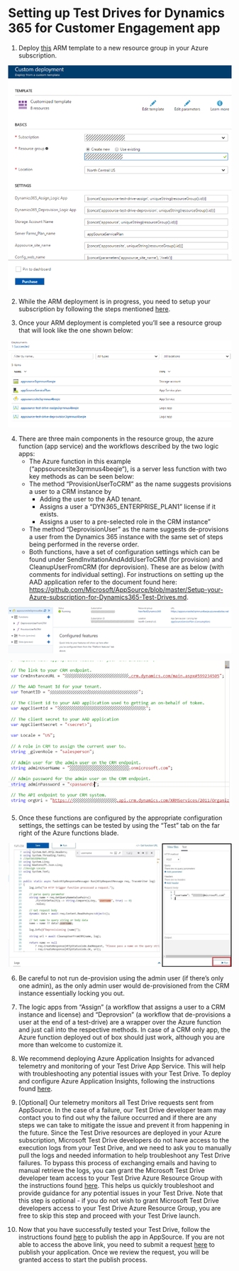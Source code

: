 # Setting up Test Drives for Dynamics 365 for Customer Engagement app

1. Deploy [this](https://portal.azure.com/#create/Microsoft.Template/uri/https%3A%2F%2Fd365testdrive.blob.core.windows.net%2Fmaster-sales%2F1.0.0.22%2FD365-for-sales-arm-template.json) ARM template to a new resource group in your Azure subscription. 

![](https://github.com/Azure/AzureTestDrive/blob/master/AzureTestDriveImages/Dynamics365TestDrive1.png)

2. While the ARM deployment is in progress, you need to setup your subscription by following the steps mentioned [here](https://github.com/Microsoft/AppSource/blob/master/Setup-your-Azure-subscription-for-Dynamics365-Test-Drives.md). 

3. Once your ARM deployment is completed you’ll see a resource group that will look like the one shown below:

![](https://github.com/Azure/AzureTestDrive/blob/master/AzureTestDriveImages/Dynamics365TestDrive2.png)

4. There are three main components in the resource group, the azure function (app service) and the workflows described by the two logic apps:
      * The Azure function in this example (“appsourcesite3qrmnus4beqie“), is a server less function with two key methods as can be seen below:
      * The method “ProvisionUserToCRM” as the name suggests provisions a user to a CRM instance by
           * Adding the user to the AAD tenant.
           * Assigns a user a “DYN365_ENTERPRISE_PLAN1” license if it exists.
           * Assigns a user to a pre-selected role in the CRM instance”
      * The method “DeprovisionUser” as the name suggests de-provisions a user from the Dynamics 365 instance with the same set of steps being performed in the reverse order.
      * Both functions, have a set of configuration settings which can be found under SendInvitationAndAddUserToCRM (for provision) and CleanupUserFromCRM (for deprovision). These are as below (with comments for individual setting). For instructions on setting up the AAD application refer to the document found here: https://github.com/Microsoft/AppSource/blob/master/Setup-your-Azure-subscription-for-Dynamics365-Test-Drives.md. 
 
![](https://github.com/Azure/AzureTestDrive/blob/master/AzureTestDriveImages/Dynamics365TestDrive3.png)

![](https://github.com/Azure/AzureTestDrive/blob/master/AzureTestDriveImages/Dynamics365TestDrive4.png)

5.	Once these functions are configured by the appropriate configuration settings, the settings can be tested by using the “Test” tab on the far right of the Azure functions blade.
 
![](https://github.com/Azure/AzureTestDrive/blob/master/AzureTestDriveImages/Dynamics365TestDrive5.jpg)

6.	Be careful to not run de-provision using the admin user (if there’s only one admin), as the only admin user would de-provisioned from the CRM instance essentially locking you out.

7.	The logic apps from “Assign” (a workflow that assigns a user to a CRM instance and license) and “Deprovsion” (a workflow that de-provisions a user at the end of a test-drive) are a wrapper over the Azure function and just call into the respective methods. In case of a CRM only app, the Azure function deployed out of box should just work, although you are more than welcome to customize it.

8.	We recommend deploying Azure Application Insights for advanced telemetry and monitoring of your Test Drive App Service. This will help with troubleshooting any potential issues with your Test Drive. To deploy and configure Azure Application Insights, following the instructions found [here](https://github.com/Microsoft/AppSource/blob/master/Troubleshooting/HowToAddAzureAppInsights.md).

9.   [Optional] Our telemetry monitors all Test Drive requests sent from AppSource. In the case of a failure, our Test Drive developer team may contact you to find out why the failure occurred and if there are any steps we can take to mitigate the issue and prevent it from happening in the future. Since the Test Drive resources are deployed in your Azure subscription, Microsoft Test Drive developers do not have access to the execution logs from your Test Drive, and we need to ask you to manually pull the logs and needed information to help troubleshoot any Test Drive failures. To bypass this process of exchanging emails and having to manual retrieve the logs, you can grant the Microsoft Test Drive developer team access to your Test Drive Azure Resource Group with the instructions found [here](https://github.com/Microsoft/AppSource/blob/master/Troubleshooting/GrantMicrosoftAccessToYourAzureResourceGroup.md). This helps us quickly troubleshoot and provide guidance for any potential issues in your Test Drive. Note that this step is optional - if you do not wish to grant Microsoft Test Drive developers access to your Test Drive Azure Resource Group, you are free to skip this step and proceed with your Test Drive launch. 

10.   Now that you have successfully tested your Test Drive, follow the instructions found [here](https://cloudpartner.azure.com/#documentation/logic-app-test-drive) to publish the app in AppSource. 
If you are not able to access the above link, you need to submit a request [here](https://appsource.microsoft.com/en-us/partners/list-an-app) to publish your application. Once we review the request, you will be granted access to start the publish process. 
 

